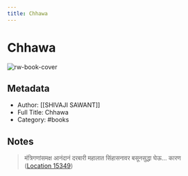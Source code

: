 ```yaml
---
title: Chhawa
---
```

# Chhawa

![rw-book-cover](https://m.media-amazon.com/images/I/41PDhLwB0vL._SY160.jpg)

## Metadata
- Author: [[SHIVAJI SAWANT]]
- Full Title: Chhawa
- Category: #books

## Notes
> मंत्रिगणांसमक्ष आनंदानं दरबारी महालात सिंहासनावर बसूनसुद्धा घेऊ... कारण ([Location 15349](https://readwise.io/to_kindle?action=open&asin=B01N3XADXA&location=15349))

